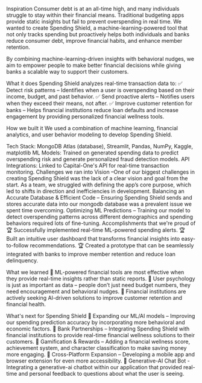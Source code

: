 Inspiration
Consumer debt is at an all-time high, and many individuals struggle to stay within their financial means. Traditional budgeting apps provide static insights but fail to prevent overspending in real time. We wanted to create Spending Shield, a machine-learning-powered tool that not only tracks spending but proactively helps both individuals and banks reduce consumer debt, improve financial habits, and enhance member retention.

By combining machine-learning-driven insights with behavioral nudges, we aim to empower people to make better financial decisions while giving banks a scalable way to support their customers.

What it does
Spending Shield analyzes real-time transaction data to:
✅ Detect risk patterns – Identifies when a user is overspending based on their income, budget, and past behavior.
✅ Send proactive alerts – Notifies users when they exceed their means, not after.
✅ Improve customer retention for banks – Helps financial institutions reduce loan defaults and increase engagement by providing personalized financial wellness tools.

How we built it
We used a combination of machine learning, financial analytics, and user behavior modeling to develop Spending Shield.

Tech Stack: MongoDB Atlas (database), Streamlit, Pandas, NumPy, Kaggle, matplotlib
ML Models: Trained on generated spending data to predict overspending risk and generate personalized fraud detection models.
API Integrations: Linked to Capital-One's API for real-time transaction monitoring.
Challenges we ran into
Vision –One of our biggest challenges in creating Spending Shield was the lack of a clear vision and goal from the start. As a team, we struggled with defining the app’s core purpose, which led to shifts in direction and inefficiencies in development.
Balancing an Accurate Database & Efficient Code – Ensuring Spending Shield sends and stores accurate data into our mongodb database was a prevalent issue we spent time overcoming.
Optimizing ML Predictions – Training our model to detect overspending patterns across different demographics and spending behaviors required lots of fine-tuning.
Accomplishments that we're proud of
🏆 Successfully implemented real-time ML-powered spending alerts.
🏆 Built an intuitive user dashboard that transforms financial insights into easy-to-follow recommendations.
🏆 Created a prototype that can be seamlessly integrated with banks to improve member retention and reduce loan delinquency.

What we learned
📌 ML-powered financial tools are most effective when they provide real-time insights rather than static reports.
📌 User psychology is just as important as data – people don’t just need budget numbers, they need encouragement and behavioral nudges.
📌 Financial institutions are actively seeking AI-driven solutions to improve customer retention and financial health.

What's next for Spending Shield
🔹 Expanding our ML/AI models – Improving our spending prediction accuracy by incorporating more behavioral and economic factors.
🔹 Bank Partnerships – Integrating Spending Shield with financial institutions to provide real-time financial wellness solutions to their customers.
🔹 Gamification & Rewards – Adding a financial wellness score, achievement system, and character classification to make saving money more engaging. 🔹 Cross-Platform Expansion – Developing a mobile app and browser extension for even more accessibility. 🔹 Generative-AI Chat Bot - Integrating a generative-ai chatbot within our application that provided real-time and personal feedback to questions about what the user is seeing.
